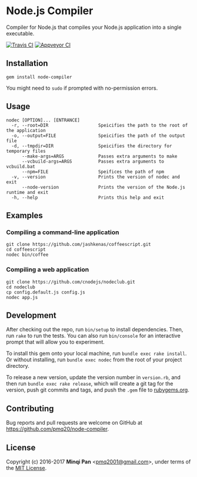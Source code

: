 # Node.js Compiler

Compiler for Node.js that compiles your Node.js application into a single executable.

[![Travis CI](https://travis-ci.org/pmq20/node-compiler.svg?branch=master)](https://travis-ci.org/pmq20/node-compiler)
[![Appveyor CI](https://ci.appveyor.com/api/projects/status/gap9xne0rayjtynp/branch/master?svg=true)](https://ci.appveyor.com/project/pmq20/node-compiler/branch/master)

## Installation

    gem install node-compiler

You might need to `sudo` if prompted with no-permission errors.

## Usage

    nodec [OPTION]... [ENTRANCE]
      -r, --root=DIR                   Speicifies the path to the root of the application
      -o, --output=FILE                Speicifies the path of the output file
      -d, --tmpdir=DIR                 Speicifies the directory for temporary files
          --make-args=ARGS             Passes extra arguments to make
          --vcbuild-args=ARGS          Passes extra arguments to vcbuild.bat
          --npm=FILE                   Speifices the path of npm
      -v, --version                    Prints the version of nodec and exit
          --node-version               Prints the version of the Node.js runtime and exit
      -h, --help                       Prints this help and exit

## Examples

### Compiling a command-line application

    git clone https://github.com/jashkenas/coffeescript.git
    cd coffeescript
    nodec bin/coffee

### Compiling a web application

    git clone https://github.com/cnodejs/nodeclub.git
    cd nodeclub
    cp config.default.js config.js
    nodec app.js

## Development

After checking out the repo, run `bin/setup` to install dependencies. Then, run `rake` to run the tests. You can also run `bin/console` for an interactive prompt that will allow you to experiment.

To install this gem onto your local machine, run `bundle exec rake install`. Or without installing, run `bundle exec nodec` from the root of your project directory.

To release a new version, update the version number in `version.rb`, and then run `bundle exec rake release`, which will create a git tag for the version, push git commits and tags, and push the `.gem` file to [rubygems.org](https://rubygems.org).

## Contributing

Bug reports and pull requests are welcome on GitHub at https://github.com/pmq20/node-compiler.

## License

Copyright (c) 2016-2017 **Minqi Pan** &lt;pmq2001@gmail.com&gt;, under terms of the [MIT License](http://opensource.org/licenses/MIT).
